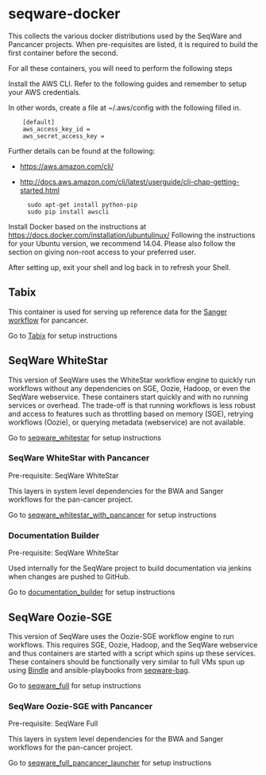 # seqware-docker
This collects the various docker distributions used by the SeqWare and Pancancer projects.
When pre-requisites are listed, it is required to build the first container before the second. 

For all these containers, you will need to perform the following steps

Install the AWS CLI. Refer to the following guides and remember to setup your AWS credentials.

In other words, create a file at ~/.aws/config with the following filled in.

        [default]
        aws_access_key_id =
        aws_secret_access_key =

Further details can be found at the following:
 
* https://aws.amazon.com/cli/ 
* http://docs.aws.amazon.com/cli/latest/userguide/cli-chap-getting-started.html 

        sudo apt-get install python-pip
        sudo pip install awscli

Install Docker based on the instructions at https://docs.docker.com/installation/ubuntulinux/ Following the instructions for your Ubuntu version, we recommend 14.04. Please also follow the section on giving non-root access to your preferred user. 

After setting up, exit your shell and log back in to refresh your Shell.

## Tabix 

This container is used for serving up reference data for the [Sanger workflow](https://github.com/ICGC-TCGA-PanCancer/SeqWare-CGP-SomaticCore) for pancancer. 

Go to [Tabix](tabix) for setup instructions

## SeqWare WhiteStar 

This version of SeqWare uses the WhiteStar workflow engine to quickly run workflows without any dependencies on SGE, Oozie, Hadoop, or even the SeqWare webservice. These containers start quickly and with no running services or overhead. The trade-off is that running workflows is less robust and access to features such as throttling based on memory (SGE), retrying workflows (Oozie), or querying metadata (webservice) are not available.

Go to [seqware_whitestar](seqware_whitestar) for setup instructions

### SeqWare WhiteStar with Pancancer

Pre-requisite: SeqWare WhiteStar

This layers in system level dependencies for the BWA and Sanger workflows for the pan-cancer project.

Go to [seqware_whitestar_with_pancancer](seqware_whitestar_with_pancancer) for setup instructions

### Documentation Builder 

Pre-requisite: SeqWare WhiteStar

Used internally for the SeqWare project to build documentation via jenkins when changes are pushed to GitHub. 

Go to [documentation_builder](documentation_builder) for setup instructions

## SeqWare Oozie-SGE 

This version of SeqWare uses the Oozie-SGE workflow engine to run workflows. This requires SGE, Oozie, Hadoop, and the SeqWare webservice and thus containers are started with a script which spins up these services. These containers should be functionally very similar to full VMs spun up using [Bindle](https://github.com/CloudBindle/Bindle) and ansible-playbooks from [seqware-bag](https://github.com/SeqWare/seqware-bag).

Go to [seqware_full](seqware_full) for setup instructions

### SeqWare Oozie-SGE with Pancancer

Pre-requisite: SeqWare Full

This layers in system level dependencies for the BWA and Sanger workflows for the pan-cancer project. 

Go to [seqware_full_pancancer_launcher](seqware_full_pancancer_launcher) for setup instructions

